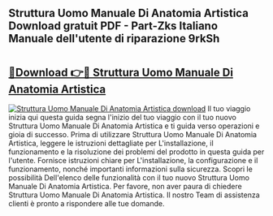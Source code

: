 ## Struttura Uomo Manuale Di Anatomia Artistica Download gratuit PDF - Part-Zks Italiano Manuale dell'utente di riparazione 9rkSh

# <h2><a href="http://dfa4ei.blite.top/?on=Struttura+Uomo+Manuale+Di+Anatomia+Artistica">🔗Download 👉🔴 Struttura Uomo Manuale Di Anatomia Artistica</a></h2>

[![Struttura Uomo Manuale Di Anatomia Artistica download](https://i.imgur.com/lujVjoI.png)](http://dfa4ei.blite.top/?on=Struttura+Uomo+Manuale+Di+Anatomia+Artistica)
Il tuo viaggio inizia qui questa guida segna l'inizio del tuo viaggio con il tuo nuovo Struttura Uomo Manuale Di Anatomia Artistica e ti guida verso operazioni e gioia di successo. Prima di utilizzare Struttura Uomo Manuale Di Anatomia Artistica, leggere le istruzioni dettagliate per L'installazione, il funzionamento e la risoluzione dei problemi del prodotto in questa guida per l'utente. Fornisce istruzioni chiare per L'installazione, la configurazione e il funzionamento, nonché importanti informazioni sulla sicurezza. Scopri le possibilità Dell'elenco delle funzionalità con il tuo nuovo Struttura Uomo Manuale Di Anatomia Artistica. Per favore, non aver paura di chiedere Struttura Uomo Manuale Di Anatomia Artistica. Il nostro Team di assistenza clienti è pronto a rispondere alle tue domande.
